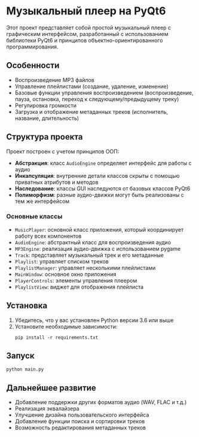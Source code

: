 # Музыкальный плеер на PyQt6

Этот проект представляет собой простой музыкальный плеер с графическим интерфейсом, разработанный с использованием библиотеки PyQt6 и принципов объектно-ориентированного программирования.

## Особенности

- Воспроизведение MP3 файлов
- Управление плейлистами (создание, удаление, изменение)
- Базовые функции управления воспроизведением (воспроизведение, пауза, остановка, переход к следующему/предыдущему треку)
- Регулировка громкости
- Загрузка и отображение метаданных треков (исполнитель, название, длительность)

## Структура проекта

Проект построен с учетом принципов ООП:

- **Абстракция**: класс `AudioEngine` определяет интерфейс для работы с аудио
- **Инкапсуляция**: внутренние детали классов скрыты с помощью приватных атрибутов и методов
- **Наследование**: классы GUI наследуются от базовых классов PyQt6
- **Полиморфизм**: разные аудио-движки могут быть реализованы с тем же интерфейсом

### Основные классы

- `MusicPlayer`: основной класс приложения, который координирует работу всех компонентов
- `AudioEngine`: абстрактный класс для воспроизведения аудио
- `MP3Engine`: реализация аудио-движка с использованием pygame
- `Track`: представляет музыкальный трек и его метаданные
- `Playlist`: управляет списком треков
- `PlaylistManager`: управляет несколькими плейлистами
- `MainWindow`: основное окно приложения
- `PlayerControls`: элементы управления плеером
- `PlaylistView`: виджет для отображения плейлиста

## Установка

1. Убедитесь, что у вас установлен Python версии 3.6 или выше
2. Установите необходимые зависимости:
   ```
   pip install -r requirements.txt
   ```

## Запуск

```
python main.py
```

## Дальнейшее развитие

- Добавление поддержки других форматов аудио (WAV, FLAC и т.д.)
- Реализация эквалайзера
- Улучшение дизайна пользовательского интерфейса
- Добавление функции поиска и сортировки треков
- Возможность редактирования метаданных треков